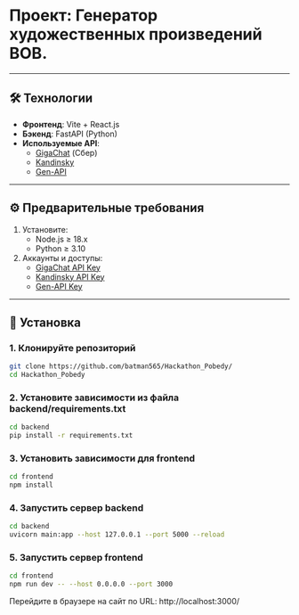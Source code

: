# Проект: Генератор художественных произведений ВОВ.

---

## 🛠 Технологии

- **Фронтенд**: Vite + React.js
- **Бэкенд**: FastAPI (Python)
- **Используемые API**:
  - [GigaChat](https://developers.sber.ru/docs/ru/gigachat/api/integration) (Сбер)
  - [Kandinsky](https://fusionbrain.ai)
  - [Gen-API](https://gen-api.ru/model/suno/api/)

---

## ⚙️ Предварительные требования

1. Установите:
   - Node.js ≥ 18.x
   - Python ≥ 3.10
2. Аккаунты и доступы:
   - [GigaChat API Key](https://developers.sber.ru)
   - [Kandinsky API Key](https://fusionbrain.ai/)
   - [Gen-API Key](https://gen-api.ru/model/suno/api/)

---

## 🚀 Установка

### 1. Клонируйте репозиторий

```bash
git clone https://github.com/batman565/Hackathon_Pobedy/
cd Hackathon_Pobedy
```

### 2. Установите зависимости из файла backend/requirements.txt

```bash
cd backend
pip install -r requirements.txt
```

### 3. Установить зависимости для frontend

```bash
cd frontend
npm install
```

### 4. Запустить сервер backend

```bash
cd backend
uvicorn main:app --host 127.0.0.1 --port 5000 --reload
```

### 5. Запустить сервер frontend

```bash
cd frontend
npm run dev -- --host 0.0.0.0 --port 3000
```

Перейдите в браузере на сайт по URL: http://localhost:3000/
